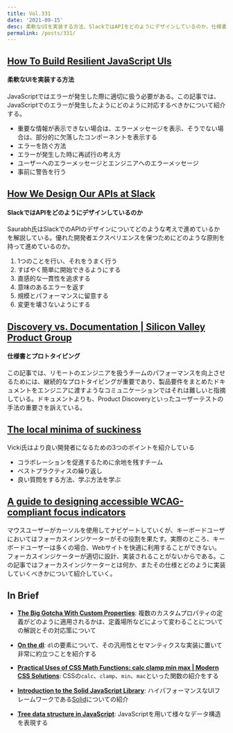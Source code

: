 ```yaml
---
title: Vol.331
date: '2021-09-15'
desc: 柔軟なUIを実装する方法、SlackではAPIをどのようにデザインしているのか、仕様書とプロトタイピング、ほか計10リンク
permalink: /posts/331/
---
```


## [How To Build Resilient JavaScript UIs](https://www.smashingmagazine.com/2021/08/build-resilient-javascript-ui/)
#### 柔軟なUIを実装する方法

JavaScriptではエラーが発生した際に適切に扱う必要がある。この記事では、JavaScriptでのエラーが発生したようにどのように対応するべきかについて紹介する。

- 重要な情報が表示できない場合は、エラーメッセージを表示、そうでない場合は、部分的に欠落したコンポーネントを表示する
- エラーを防ぐ方法
- エラーが発生した時に再試行の考え方
- ユーザーへのエラーメッセージとエンジニアへのエラーメッセージ
- 事前に警告を行う


## [How We Design Our APIs at Slack](https://slack.engineering/how-we-design-our-apis-at-slack/)
#### SlackではAPIをどのようにデザインしているのか

Saurabh氏はSlackでのAPIのデザインについてどのような考えで進めているかを解説している。優れた開発者エクスペリエンスを保つためにどのような原則を持って進めているのか。

1. 1つのことを行い、それをうまく行う
2. すばやく簡単に開始できるようにする
3. 直感的な一貫性を追求する
4. 意味のあるエラーを返す
5. 規模とパフォーマンスに留意する
6. 変更を壊さないようにする



## [Discovery vs. Documentation | Silicon Valley Product Group](https://svpg.com/discovery-vs-documentation/)
#### 仕様書とプロトタイピング

この記事では、リモートのエンジニアを扱うチームのパフォーマンスを向上させるためには、継続的なプロトタイピングが重要であり、製品要件をまとめたドキュメントをエンジニアに渡すようなコミュニケーションではそれは難しいと指摘している。ドキュメントよりも、Product Discoveryといったユーザーテストの手法の重要さを訴えている。

## [The local minima of suckiness](https://veekaybee.github.io/2021/08/05/local-minima-of-suckiness/)

Vicki氏はより良い開発者になるための3つのポイントを紹介している

- コラボレーションを促進するために余地を残すチーム
- ベストプラクティスの繰り返し
- 良い質問をする方法、学ぶ方法を学ぶ


## [A guide to designing accessible WCAG-compliant focus indicators](https://www.sarasoueidan.com/blog/focus-indicators/)

マウスユーザーがカーソルを使用してナビゲートしていくが、キーボードユーザにおいてはフォーカスインジケーターがその役割を果たす。実際のところ、キーボードユーザーは多くの場合、Webサイトを快適に利用することができない。フォーカスインジケーターが適切に設計、実装されることがないからである。この記事ではフォーカスインジケーターとは何か、またその仕様とどのように実装していくべきかについて紹介していく。


## In Brief

- **[The Big Gotcha With Custom Properties](https://css-tricks.com/the-big-gotcha-with-custom-properties/)**: 複数のカスタムプロパティの定義がどのように適用されるかは、定義場所などによって変わることについての解説とその対応策について

- **[On the dl](https://benmyers.dev/blog/on-the-dl/)**: `dl`の要素について、その汎用性とセマンティクスな実装に置いて非常に約立つことを紹介する

- **[Practical Uses of CSS Math Functions: calc clamp min max | Modern CSS Solutions](https://moderncss.dev/practical-uses-of-css-math-functions-calc-clamp-min-max/)**: CSSの`calc`、`clamp`、`min`、`mac`といった関数の紹介をする

- **[Introduction to the Solid JavaScript Library](https://css-tricks.com/introduction-to-the-solid-javascript-library/)**: ハイパフォーマンスなUIフレームワークである[Solid](https://www.solidjs.com/)についての紹介

- **[Tree data structure in JavaScript](https://stackfull.dev/tree-data-structure-in-javascript)**: JavaScriptを用いて様々なデータ構造を表現する
